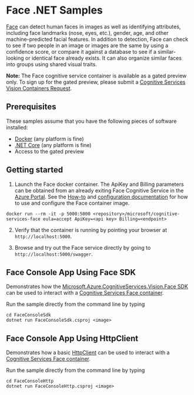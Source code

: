 # Face .NET Samples

[Face](https://azure.microsoft.com/services/cognitive-services/face) can detect human faces in images as well as identifying attributes, including face landmarks (nose, eyes, etc.), gender, age, and other machine-predicted facial features. In addition to detection, Face can check to see if two people in an image or images are the same by using a confidence score, or compare it against a database to see if a similar-looking or identical face already exists. It can also organize similar faces into groups using shared visual traits.

**Note:** The Face cognitive service container is available as a gated preview only. To sign up for the gated preview, please submit a [Cognitive Services Vision Containers Request](http://aka.ms/VisionContainersPreview).

## Prerequisites

These samples assume that you have the following pieces of software installed:

* [Docker](https://www.docker.com/products/docker-desktop) (any platform is fine)
* [.NET Core](https://www.microsoft.com/net/download) (any platform is fine)
* Access to the gated preview

## Getting started

1. Launch the Face docker container. The ApiKey and Billing parameters can be obtained from an already exiting Face Cognitive Service in the [Azure Portal](https://portal.azure.com). See the [How-to](https://go.microsoft.com/fwlink/?linkid=2018836&clcid=0x409) and [configuration documentation](https://go.microsoft.com/fwlink/?linkid=2018900&clcid=0x409) for how to use and configure the Face container image.

```
docker run --rm -it -p 5000:5000 <repository>/microsoft/cognitive-services-face eula=accept ApiKey=<api key> Billing=<endpoint>
```

2. Verify that the container is running by pointing your browser at `http://localhost:5000`.

1. Browse and try out the Face service directly by going to `http://localhost:5000/swagger`.

## Face Console App Using Face SDK

Demonstrates how the [Microsoft.Azure.CognitiveServices.Vision.Face SDK](https://www.nuget.org/packages/Microsoft.Azure.CognitiveServices.Vision.Face) can be used to interact with a [Cognitive Services Face container](http://aka.ms/cognitive-services-containers).

Run the sample directly from the command line by typing

```
cd FaceConsoleSdk
dotnet run FaceConsoleSdk.csproj <image>
```

## Face Console App Using HttpClient

Demonstrates how a basic [HttpClient](https://msdn.microsoft.com/en-us/library/system.net.http.httpclient) can be used to interact with a [Cognitive Services Face container](http://aka.ms/cognitive-services-containers).

Run the sample directly from the command line by typing

```
cd FaceConsoleHttp
dotnet run FaceConsoleHttp.csproj <image>
```
